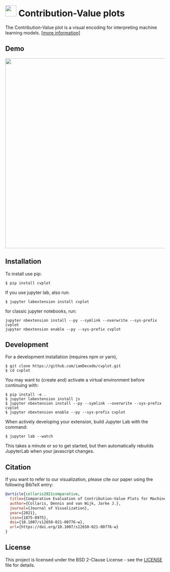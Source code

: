 # <img src="https://explaining.ml/images/cvplots/logo.png" height="35"/> Contribution-Value plots

The Contribution-Value plot is a visual encoding for interpreting machine learning models. [[more information]](https://explaining.ml/cvplots)


## Demo

<img src="https://user-images.githubusercontent.com/1223300/132945671-1e7c0b64-fb63-46b3-ac5f-3fa19808242c.png" width="600"/>


## Installation

To install use pip:

```
$ pip install cvplot
```

If you use jupyter lab, also run:

```
$ jupyter labextension install cvplot
```

for classic jupyter notebooks, run:

```
jupyter nbextension install --py --symlink --overwrite --sys-prefix cvplot
jupyter nbextension enable --py --sys-prefix cvplot
```


## Development

For a development installation (requires npm or yarn),

```
$ git clone https://github.com/iamDecode/cvplot.git
$ cd cvplot
```

You may want to (create and) activate a virtual environment before continuing with:

```
$ pip install -e .
$ jupyter labextension install js
$ jupyter nbextension install --py --symlink --overwrite --sys-prefix cvplot
$ jupyter nbextension enable --py --sys-prefix cvplot
```

When actively developing your extension, build Jupyter Lab with the command:

```
$ jupyter lab --watch
```

This takes a minute or so to get started, but then automatically rebuilds JupyterLab when your javascript changes.


## Citation

If you want to refer to our visualization, please cite our paper using the following BibTeX entry:

```bibtex
@article{collaris2021comparative,
  title={Comparative Evaluation of Contribution-Value Plots for Machine Learning Understanding},
  author={Collaris, Dennis and van Wijk, Jarke J.},
  journal={Journal of Visualization},
  year={2021},
  issn={1875-8975},
  doi={10.1007/s12650-021-00776-w},
  url={https://doi.org/10.1007/s12650-021-00776-w}
}
```

## License

This project is licensed under the BSD 2-Clause License - see the [LICENSE](LICENSE) file for details.
